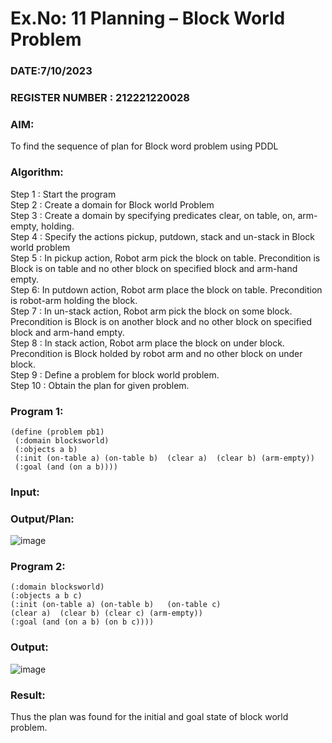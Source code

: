 # Ex.No: 11  Planning –  Block World Problem 
### DATE:7/10/2023                                                                            
### REGISTER NUMBER : 212221220028
### AIM: 
To find the sequence of plan for Block word problem using PDDL  
###  Algorithm:
Step 1 :  Start the program <br>
Step 2 : Create a domain for Block world Problem <br>
Step 3 :  Create a domain by specifying predicates clear, on table, on, arm-empty, holding. <br>
Step 4 : Specify the actions pickup, putdown, stack and un-stack in Block world problem <br>
Step 5 :  In pickup action, Robot arm pick the block on table. Precondition is Block is on table and no other block on specified block and arm-hand empty.<br>
Step 6:  In putdown action, Robot arm place the block on table. Precondition is robot-arm holding the block.<br>
Step 7 : In un-stack action, Robot arm pick the block on some block. Precondition is Block is on another block and no other block on specified block and arm-hand empty.<br>
Step 8 : In stack action, Robot arm place the block on under block. Precondition is Block holded by robot arm and no other block on under block.<br>
Step 9 : Define a problem for block world problem.<br> 
Step 10 : Obtain the plan for given problem.<br> 
     
### Program 1:
```
(define (problem pb1) 
 (:domain blocksworld) 
 (:objects a b) 
 (:init (on-table a) (on-table b)  (clear a)  (clear b) (arm-empty)) 
 (:goal (and (on a b))))     
```









### Input:

### Output/Plan:
![image](https://github.com/kiruthika512/AI_Lab_2023-24/assets/135616605/cb66fce4-f892-4286-93ba-7d650233bc44)
### Program 2:
```(define(problem pb3) 
(:domain blocksworld) 
(:objects a b c) 
(:init (on-table a) (on-table b)   (on-table c)   
(clear a)  (clear b) (clear c) (arm-empty)) 
(:goal (and (on a b) (on b c))))
```
### Output:
![image](https://github.com/kiruthika512/AI_Lab_2023-24/assets/135616605/9e4c7528-c741-4665-b9df-90e71f232e50)






### Result:
Thus the plan was found for the initial and goal state of block world problem.
